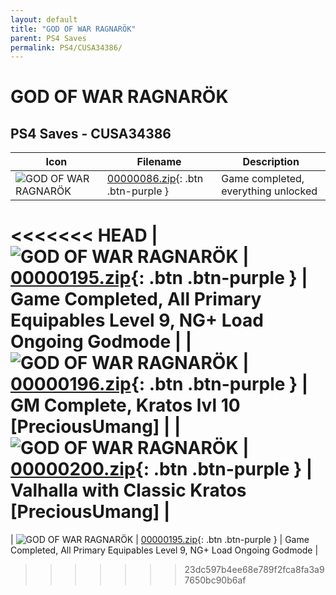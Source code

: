 ```yaml
---
layout: default
title: "GOD OF WAR RAGNARÖK"
parent: PS4 Saves
permalink: PS4/CUSA34386/
---
```

# GOD OF WAR RAGNARÖK

## PS4 Saves - CUSA34386

| Icon | Filename | Description |
|------|----------|-------------|
| ![GOD OF WAR RAGNARÖK](icon0.png) | [00000086.zip](00000086.zip){: .btn .btn-purple } | Game completed, everything unlocked |
<<<<<<< HEAD
| ![GOD OF WAR RAGNARÖK](icon0.png) | [00000195.zip](00000195.zip){: .btn .btn-purple } | Game Completed, All Primary Equipables Level 9, NG+ Load Ongoing Godmode |
| ![GOD OF WAR RAGNARÖK](icon0.png) | [00000196.zip](00000196.zip){: .btn .btn-purple } | GM Complete, Kratos lvl 10 [PreciousUmang] |
| ![GOD OF WAR RAGNARÖK](icon0.png) | [00000200.zip](00000200.zip){: .btn .btn-purple } | Valhalla with Classic Kratos [PreciousUmang] |
=======
| ![GOD OF WAR RAGNARÖK](icon0.png) | [00000195.zip](00000195.zip){: .btn .btn-purple } | Game Completed, All Primary Equipables Level 9, NG+ Load Ongoing Godmode |
>>>>>>> 23dc597b4ee68e789f2fca8fa3a97650bc90b6af
